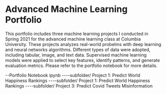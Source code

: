 # Advanced Machine Learning Portfolio

This portfolio includes three machine learning projects I conducted in Spring 2021 for the advanced machine learning class at Columbia University. These projects analyzes real-world probelms with deep learning and neural networks algorithms. Different types of data were adopted, including tabular, image, and text data. Supervised machine learning models were applied to select key features, identify patterns, and generate evaluation metrics. Please refer to the portfolio notebook for more details.

--Portfolio Notebook ipynb
----subfolder/ Project 1: Predict World Happiness Rankings
----subfolder/ Project 1: Predict World Happiness Rankings
----subfolder/ Project 3: Predict Covid Tweets Misinformation
